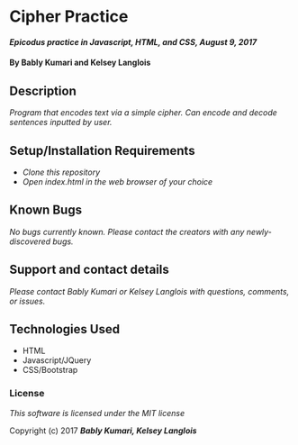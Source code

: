 # Cipher Practice

#### _Epicodus practice in Javascript, HTML, and CSS, August 9, 2017_

#### By Bably Kumari and Kelsey Langlois

## Description

_Program that encodes text via a simple cipher. Can encode and decode sentences inputted by user._

## Setup/Installation Requirements

* _Clone this repository_
* _Open index.html in the web browser of your choice_

## Known Bugs

_No bugs currently known. Please contact the creators with any newly-discovered bugs._

## Support and contact details

_Please contact Bably Kumari or Kelsey Langlois with questions, comments, or issues._

## Technologies Used

* HTML
* Javascript/JQuery
* CSS/Bootstrap

### License

_This software is licensed under the MIT license_

Copyright (c) 2017 **_Bably Kumari, Kelsey Langlois_**
